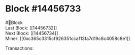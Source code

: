 
Block #14456733
===============
  
#🧊Block  
Last Block: [[14456732]]  
Next Block: [[14456734]]  
Miner: [[0xc365c3315cf926351ccaf13fa7d19c8c4058c8e1]]  

 Transactions: